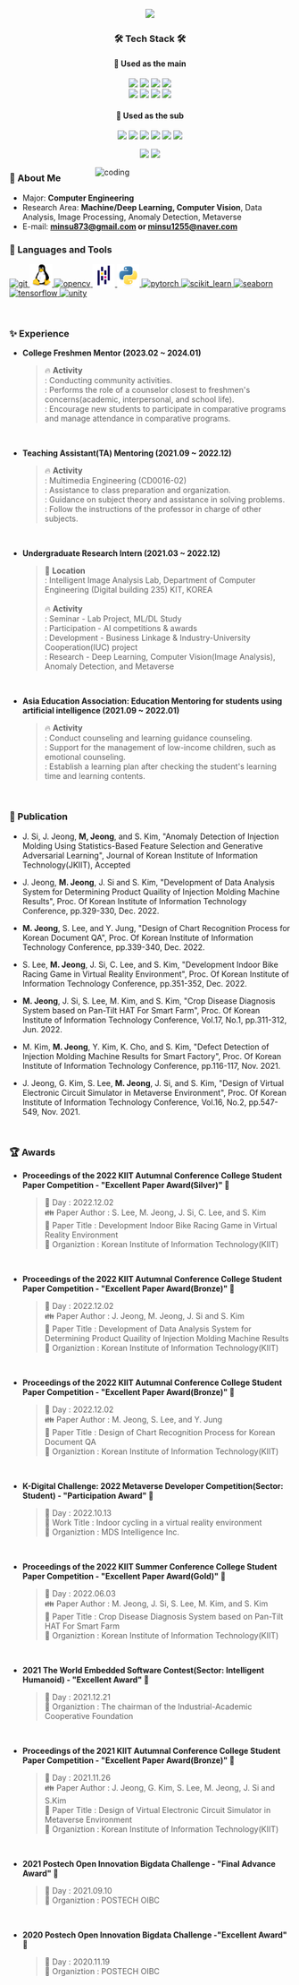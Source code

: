 <!-- Header -->
<p align="center"><img src="https://capsule-render.vercel.app/api?type=waving&color=0:B993D6,100:8CA6DB&height=200&section=header&text=Hi👋,%20I'm%20Minsu%20Jeong&fontSize=60&animation=fadeIn&fontAlignY=38&desc=Welcome!%20MSJ's%20Github&descAlignY=62&descAlign=75"/></a></p>

<!-- Badges -->
<h3 align="center">🛠 Tech Stack 🛠</h3>
  <h4 align="center">📕 Used as the main</h4>
  <p align="center">
    <img src="https://img.shields.io/badge/Python-3766AB?style=flat-square&logo=Python&logoColor=white"/></a>
    <img src="https://img.shields.io/badge/Jupyter-F37626?style=flat-square&logo=Jupyter&logoColor=white"/></a>
    <img src="https://img.shields.io/badge/Numpy-013243?style=flat-square&logo=Numpy&logoColor=white"/></a>
    <img src="https://img.shields.io/badge/Pandas-150458?style=flat-square&logo=Pandas&logoColor=white"/></a>
    <br/>
    <img src="https://img.shields.io/badge/Scikit%20Learn-F7931E?style=flat-square&logo=Scikit-learn&logoColor=white"/></a>
    <img src="https://img.shields.io/badge/Tensorflow-FF6F00?style=flat-square&logo=Tensorflow&logoColor=white"/></a>
    <img src="https://img.shields.io/badge/PyTorch-EE4C2C?style=flat&logo=PyTorch&logoColor=white"/></a>
    <img src="https://img.shields.io/badge/Keras-D00000?style=flat&logo=Keras&logoColor=white"/></a>
  </p>
  
  <h4 align="center">📘 Used as the sub</h4>
  <p align="center">
    <img src="https://img.shields.io/badge/C-A8B9CC?style=flat-square&logo=C&logoColor=white"/></a>
    <img src="https://img.shields.io/badge/C++-1C509C?style=flat-square&logo=C%2B%2B&&logoColor=white"/></a>
    <img src="https://img.shields.io/badge/C%23-%23239120.svg?style=flat-square&logo=c-sharp&logoColor=white"/>
    <img src="https://img.shields.io/badge/Java-007396?style=flat-square&logo=java&logoColor=white">
    <img src="https://img.shields.io/badge/Unity-%23000000.svg?style=flat-square&logo=unity&logoColor=white"/>
    <img src="https://img.shields.io/badge/Linux-FCC624?style=flat-square&logo=Linux&logoColor=white"/>
  </p>

<!-- Most Used Languages & Github Stats -->
<p align="center">
  <img src="https://github-readme-stats.vercel.app/api?username=min-su-jeong&show_icons=true&locale=en"/>
  <img src="https://github-readme-stats.vercel.app/api/top-langs?username=min-su-jeong&show_icons=true&locale=en&layout=compact"/>
</p>


<!-- GIF Image -->
<img align="right" alt="coding" width="350" src="https://camo.githubusercontent.com/c1dcb74cc1c1835b1d716f5051499a2814c683c806b15f04b0eba492863703e9/68747470733a2f2f63646e2e6472696262626c652e636f6d2f75736572732f3733303730332f73637265656e73686f74732f363538313234332f6176656e746f2e676966"/>

<!-- About Me -->
### 📝 About Me
- Major: **Computer Engineering**
- Research Area: **Machine/Deep Learning, Computer Vision**, Data Analysis, Image Processing, Anomaly Detection, Metaverse
- E-mail: **minsu873@gmail.com or minsu1255@naver.com**

<!-- Languages and Tools -->
### 🧩 Languages and Tools
<p align="left"> <a href="https://git-scm.com/" target="_blank" rel="noreferrer"> <img src="https://www.vectorlogo.zone/logos/git-scm/git-scm-icon.svg" alt="git" width="40" height="40"/> </a> <a href="https://www.linux.org/" target="_blank" rel="noreferrer"> <img src="https://raw.githubusercontent.com/devicons/devicon/master/icons/linux/linux-original.svg" alt="linux" width="40" height="40"/> </a> <a href="https://opencv.org/" target="_blank" rel="noreferrer"> <img src="https://www.vectorlogo.zone/logos/opencv/opencv-icon.svg" alt="opencv" width="40" height="40"/> </a> <a href="https://pandas.pydata.org/" target="_blank" rel="noreferrer"> <img src="https://raw.githubusercontent.com/devicons/devicon/2ae2a900d2f041da66e950e4d48052658d850630/icons/pandas/pandas-original.svg" alt="pandas" width="40" height="40"/> </a> <a href="https://www.python.org" target="_blank" rel="noreferrer"> <img src="https://raw.githubusercontent.com/devicons/devicon/master/icons/python/python-original.svg" alt="python" width="40" height="40"/> </a> <a href="https://pytorch.org/" target="_blank" rel="noreferrer"> <img src="https://www.vectorlogo.zone/logos/pytorch/pytorch-icon.svg" alt="pytorch" width="40" height="40"/> </a> <a href="https://scikit-learn.org/" target="_blank" rel="noreferrer"> <img src="https://upload.wikimedia.org/wikipedia/commons/0/05/Scikit_learn_logo_small.svg" alt="scikit_learn" width="40" height="40"/> </a> <a href="https://seaborn.pydata.org/" target="_blank" rel="noreferrer"> <img src="https://seaborn.pydata.org/_images/logo-mark-lightbg.svg" alt="seaborn" width="40" height="40"/> </a> <a href="https://www.tensorflow.org" target="_blank" rel="noreferrer"> <img src="https://www.vectorlogo.zone/logos/tensorflow/tensorflow-icon.svg" alt="tensorflow" width="40" height="40"/> </a> <a href="https://unity.com/" target="_blank" rel="noreferrer"> <img src="https://www.vectorlogo.zone/logos/unity3d/unity3d-icon.svg" alt="unity" width="40" height="40"/> </a></p>

<br/>

### ✨ Experience
- **College Freshmen Mentor (2023.02 ~ 2024.01)**
  > 🔥 **Activity**  
  > : Conducting community activities.  
  > : Performs the role of a counselor closest to freshmen's concerns(academic, interpersonal, and school life).  
  > : Encourage new students to participate in comparative programs and manage attendance in comparative programs.

<br/>

- **Teaching Assistant(TA) Mentoring (2021.09 ~ 2022.12)**
  > 🔥 **Activity**  
  > : Multimedia Engineering (CD0016-02)  
  > : Assistance to class preparation and organization.  
  > : Guidance on subject theory and assistance in solving problems.  
  > : Follow the instructions of the professor in charge of other subjects.

<br/>

- **Undergraduate Research Intern (2021.03 ~ 2022.12)** 
  > 🚩 **Location**   
  > : Intelligent Image Analysis Lab, Department of Computer Engineering (Digital building 235) KIT, KOREA<br/>  
  > 🔥 **Activity**  
  > : Seminar - Lab Project, ML/DL Study  
  > : Participation - AI competitions & awards  
  > : Development - Business Linkage & Industry-University Cooperation(IUC) project  
  > : Research - Deep Learning, Computer Vision(Image Analysis), Anomaly Detection, and Metaverse  

<br/>

- **Asia Education Association: Education Mentoring for students using artificial intelligence (2021.09 ~ 2022.01)**
  > 🔥 **Activity**  
  > : Conduct counseling and learning guidance counseling.  
  > : Support for the management of low-income children, such as emotional counseling.  
  > : Establish a learning plan after checking the student's learning time and learning contents.

<br/>

### 📖 Publication
- J. Si, J. Jeong, **M, Jeong**, and S. Kim, "Anomaly Detection of Injection Molding Using Statistics-Based Feature Selection and Generative Adversarial Learning", Journal of Korean Institute of Information Technology(JKIIT), Accepted

- J. Jeong, **M. Jeong**, J. Si and S. Kim, "Development of Data Analysis System for Determining Product Quaility of Injection Molding Machine Results", Proc. Of Korean Institute of Information Technology Conference, pp.329-330, Dec. 2022.

- **M. Jeong**, S. Lee, and Y. Jung, "Design of Chart Recognition Process for Korean Document QA", Proc. Of Korean Institute of Information Technology Conference, pp.339-340, Dec. 2022.

- S. Lee, **M. Jeong**, J. Si, C. Lee, and S. Kim, "Development Indoor Bike Racing Game in Virtual Reality Environment", Proc. Of Korean Institute of Information Technology Conference, pp.351-352, Dec. 2022.

- **M. Jeong**, J. Si, S. Lee, M. Kim, and S. Kim, "Crop Disease Diagnosis System based on Pan-Tilt HAT For Smart Farm", Proc. Of Korean Institute of Information Technology Conference, Vol.17, No.1, pp.311-312, Jun. 2022.

- M. Kim, **M. Jeong**, Y. Kim, K. Cho, and S. Kim, "Defect Detection of Injection Molding Machine Results for Smart Factory", Proc. Of Korean Institute of Information Technology Conference, pp.116-117, Nov. 2021.

- J. Jeong, G. Kim, S. Lee, **M. Jeong**, J. Si, and S. Kim, "Design of Virtual Electronic Circuit Simulator in Metaverse Environment", Proc. Of Korean Institute of Information Technology Conference, Vol.16, No.2, pp.547-549, Nov. 2021.

<br/>

### 🏆 Awards
- **Proceedings of the 2022 KIIT Autumnal Conference College Student Paper Competition - "Excellent Paper Award(Silver)" 🥈**
  > 📅 Day : 2022.12.02  
  > 👪 Paper Author : S. Lee, M. Jeong, J. Si, C. Lee, and S. Kim  
  > 🔖 Paper Title : Development Indoor Bike Racing Game in Virtual Reality Environment  
  > 🏢 Organiztion : Korean Institute of Information Technology(KIIT)

<br/>

- **Proceedings of the 2022 KIIT Autumnal Conference College Student Paper Competition - "Excellent Paper Award(Bronze)" 🥉**
  > 📅 Day : 2022.12.02   
  > 👪 Paper Author : J. Jeong, M. Jeong, J. Si and S. Kim  
  > 🔖 Paper Title : Development of Data Analysis System for Determining Product Quaility of Injection Molding Machine Results   
  > 🏢 Organiztion : Korean Institute of Information Technology(KIIT)

<br/>

- **Proceedings of the 2022 KIIT Autumnal Conference College Student Paper Competition - "Excellent Paper Award(Bronze)" 🥉**
  > 📅 Day : 2022.12.02   
  > 👪 Paper Author : M. Jeong, S. Lee, and Y. Jung  
  > 🔖 Paper Title : Design of Chart Recognition Process for Korean Document QA  
  > 🏢 Organiztion : Korean Institute of Information Technology(KIIT)

<br/>

- **K-Digital Challenge: 2022 Metaverse Developer Competition(Sector: Student) - "Participation Award" 🏅**
  > 📅 Day : 2022.10.13  
  > 🔖 Work Title : Indoor cycling in a virtual reality environment  
  > 🏢 Organiztion : MDS Intelligence Inc.

<br/>

- **Proceedings of the 2022 KIIT Summer Conference College Student Paper Competition - "Excellent Paper Award(Gold)" 🥇**
  > 📅 Day : 2022.06.03   
  > 👪 Paper Author : M. Jeong, J. Si, S. Lee, M. Kim, and S. Kim  
  > 🔖 Paper Title : Crop Disease Diagnosis System based on Pan-Tilt HAT For Smart Farm  
  > 🏢 Organiztion : Korean Institute of Information Technology(KIIT)

<br/>

- **2021 The World Embedded Software Contest(Sector: Intelligent Humanoid) - "Excellent Award" 🥈**
  > 📅 Day : 2021.12.21  
  > 🏢 Organiztion : The chairman of the Industrial-Academic Cooperative Foundation

<br/> 

- **Proceedings of the 2021 KIIT Autumnal Conference College Student Paper Competition - "Excellent Paper Award(Bronze)" 🥉**
  > 📅 Day : 2021.11.26   
  > 👪 Paper Author : J. Jeong, G. Kim, S. Lee, M. Jeong, J. Si and S.Kim  
  > 🔖 Paper Title : Design of Virtual Electronic Circuit Simulator in Metaverse Environment  
  > 🏢 Organiztion : Korean Institute of Information Technology(KIIT)

<br/>

- **2021 Postech Open Innovation Bigdata Challenge - "Final Advance Award" 🏅**
  > 📅 Day : 2021.09.10  
  > 🏢 Organiztion : POSTECH OIBC

<br/>

- **2020 Postech Open Innovation Bigdata Challenge -"Excellent Award" 🥈**
  > 📅 Day : 2020.11.19  
  > 🏢 Organiztion : POSTECH OIBC

